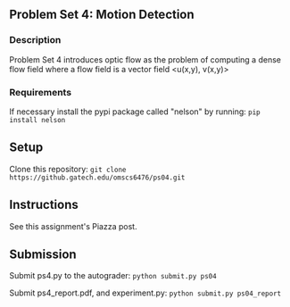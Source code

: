 ## Problem Set 4: Motion Detection

### Description

Problem Set 4 introduces optic flow as the problem of computing a dense flow field where a flow field is a vector field <u(x,y), v(x,y)>
### Requirements

If necessary install the pypi package called "nelson" by running: `pip install nelson`

## Setup
Clone this repository:
`git clone https://github.gatech.edu/omscs6476/ps04.git`

## Instructions

See this assignment's Piazza post.

## Submission
Submit ps4.py to the autograder:
`python submit.py ps04`

Submit ps4_report.pdf, and experiment.py:
`python submit.py ps04_report`